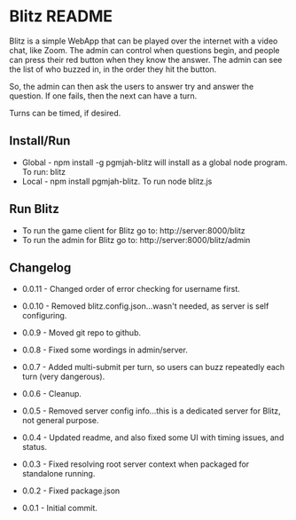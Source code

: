# Blitz README
Blitz is a simple WebApp that can be played over the internet with a video chat, like Zoom.  The admin can control when questions begin, and
people can press their red button when they know the answer.  The admin can see the list of who buzzed in, in the order they hit the button.

So, the admin can then ask the users to answer try and answer the question.  If one fails, then the next can have a turn.

Turns can be timed, if desired.

## Install/Run
* Global - npm install -g pgmjah-blitz will install as a global node program.  To run: blitz
* Local - npm install pgmjah-blitz. To run node blitz.js

## Run Blitz
* To run the game client for Blitz go to: http://server:8000/blitz
* To run the admin for Blitz go to: http://server:8000/blitz/admin

## Changelog

* 0.0.11 - Changed order of error checking for username first.

* 0.0.10 - Removed blitz.config.json...wasn't needed, as server is self configuring.

* 0.0.9 - Moved git repo to github.

* 0.0.8 - Fixed some wordings in admin/server.

* 0.0.7 - Added multi-submit per turn, so users can buzz repeatedly each turn (very dangerous).

* 0.0.6 - Cleanup.

* 0.0.5 - Removed server config info...this is a dedicated server for Blitz, not general purpose.

* 0.0.4 - Updated readme, and also fixed some UI with timing issues, and status.

* 0.0.3 - Fixed resolving root server context when packaged for standalone running.

* 0.0.2 - Fixed package.json

* 0.0.1 - Initial commit.
